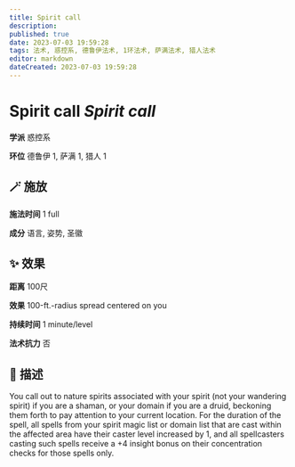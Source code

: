 ```yaml
---
title: Spirit call
description: 
published: true
date: 2023-07-03 19:59:28
tags: 法术, 惑控系, 德鲁伊法术, 1环法术, 萨满法术, 猎人法术
editor: markdown
dateCreated: 2023-07-03 19:59:28
---
```


# **Spirit call** *Spirit call*

**学派** 惑控系 

**环位** 德鲁伊 1, 萨满 1, 猎人 1

## 🪄 施放

**施法时间** 1 full

**成分** 语言, 姿势, 圣徽

## ✨ 效果  

**距离** 100尺 

**效果** 100-ft.-radius spread centered on you 

**持续时间** 1 minute/level 

**法术抗力** 否

## 📖 描述

You call out to nature spirits associated with your spirit (not your wandering spirit) if you are a shaman, or your domain if you are a druid, beckoning them forth to pay attention to your current location. For the duration of the spell, all spells from your spirit magic list or domain list that are cast within the affected area have their caster level increased by 1, and all spellcasters casting such spells receive a +4 insight bonus on their concentration checks for those spells only.
    